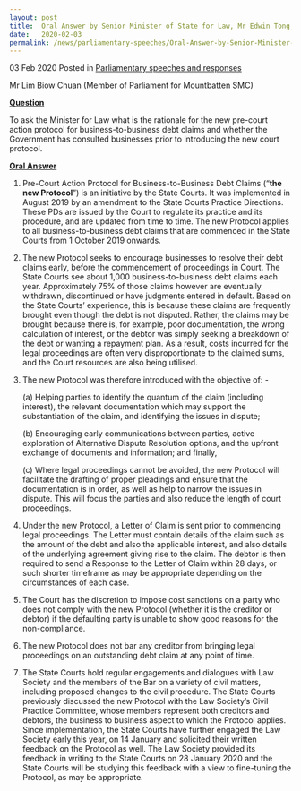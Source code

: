 ```yaml
--- 
layout: post 
title:  Oral Answer by Senior Minister of State for Law, Mr Edwin Tong, to Parliamentary Question on New Pre-Court Action Protocol for Business-to-Business Debt Claims 
date:   2020-02-03
permalink: /news/parliamentary-speeches/Oral-Answer-by-Senior-Minister-of-State-for-Law-Mr-Edwin-Tong-to-Parliamentary-Question-on-New-Pre-Court-Action-Protocol-for-Business-to-Business-Debt-Claims
--- 
```

03 Feb 2020 Posted in [Parliamentary speeches and responses](/news/parliamentary-speeches)

Mr Lim Biow Chuan (Member of Parliament for Mountbatten SMC) 

<b><u>Question</u></b>

To ask the Minister for Law what is the rationale for the new pre-court action protocol for business-to-business debt claims and whether the Government has consulted businesses prior to introducing the new court protocol.

<b><u>Oral Answer</u></b>

1.	Pre-Court Action Protocol for Business-to-Business Debt Claims (“<b>the new Protocol</b>”) is an initiative by the State Courts. It was implemented in August 2019 by an amendment to the State Courts Practice Directions. These PDs are issued by the Court to regulate its practice and its procedure, and are updated from time to time. The new Protocol applies to all business-to-business debt claims that are commenced in the State Courts from 1 October 2019 onwards. 

2.  The new Protocol seeks to encourage businesses to resolve their debt claims early, before the commencement of proceedings in Court. The State Courts see about 1,000 business-to-business debt claims each year. Approximately 75% of those claims however are eventually withdrawn, discontinued or have judgments entered in default. Based on the State Courts’ experience, this is because these claims are frequently brought even though the debt is not disputed. Rather, the claims may be brought because there is, for example, poor documentation, the wrong calculation of interest, or the debtor was simply seeking a breakdown of the debt or wanting a repayment plan. As a result, costs incurred for the legal proceedings are often very disproportionate to the claimed sums, and the Court resources are also being utilised. 

3.  The new Protocol was therefore introduced with the objective of: - 

    (a)	Helping parties to identify the quantum of the claim (including interest), the relevant documentation which may support the substantiation of the claim, and identifying the issues in dispute; 

    (b)	Encouraging early communications between parties, active exploration of Alternative Dispute Resolution options, and the upfront exchange of documents and information; and finally,

    (c)	Where legal proceedings cannot be avoided, the new Protocol will facilitate the drafting of proper pleadings and ensure that the documentation is in order, as well as help to narrow the issues in dispute. This will focus the parties and also reduce the length of court proceedings.

4.  Under the new Protocol, a Letter of Claim is sent prior to commencing legal proceedings. The Letter must contain details of the claim such as the amount of the debt and also the applicable interest, and also details of the underlying agreement giving rise to the claim. The debtor is then required to send a Response to the Letter of Claim within 28 days, or such shorter timeframe as may be appropriate depending on the circumstances of each case. 

5.  The Court has the discretion to impose cost sanctions on a party who does not comply with the new Protocol (whether it is the creditor or debtor) if the defaulting party is unable to show good reasons for the non-compliance. 

6.  The new Protocol does not bar any creditor from bringing legal proceedings on an outstanding debt claim at any point of time. 

7.  The State Courts hold regular engagements and dialogues with Law Society and the members of the Bar on a variety of civil matters, including proposed changes to the civil procedure. The State Courts previously discussed the new Protocol with the Law Society’s Civil Practice Committee, whose members represent both creditors and debtors, the business to business aspect to which the Protocol applies. Since implementation, the State Courts have further engaged the Law Society early this year, on 14 January and solicited their written feedback on the Protocol as well. The Law Society provided its feedback in writing to the State Courts on 28 January 2020 and the State Courts will be studying this feedback with a view to fine-tuning the Protocol, as may be appropriate. 


